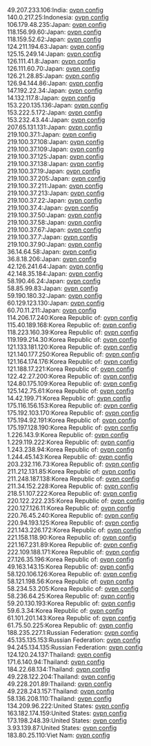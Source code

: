 49.207.233.106:India: [ovpn config](vpn/49_207_233_106.ovpn)  
140.0.217.25:Indonesia: [ovpn config](vpn/140_0_217_25.ovpn)  
106.179.48.235:Japan: [ovpn config](vpn/106_179_48_235.ovpn)  
118.156.99.60:Japan: [ovpn config](vpn/118_156_99_60.ovpn)  
118.159.52.62:Japan: [ovpn config](vpn/118_159_52_62.ovpn)  
124.211.194.63:Japan: [ovpn config](vpn/124_211_194_63.ovpn)  
125.15.249.14:Japan: [ovpn config](vpn/125_15_249_14.ovpn)  
126.111.41.8:Japan: [ovpn config](vpn/126_111_41_8.ovpn)  
126.111.60.70:Japan: [ovpn config](vpn/126_111_60_70.ovpn)  
126.21.28.85:Japan: [ovpn config](vpn/126_21_28_85.ovpn)  
126.94.144.86:Japan: [ovpn config](vpn/126_94_144_86.ovpn)  
147.192.22.34:Japan: [ovpn config](vpn/147_192_22_34.ovpn)  
14.132.117.8:Japan: [ovpn config](vpn/14_132_117_8.ovpn)  
153.220.135.136:Japan: [ovpn config](vpn/153_220_135_136.ovpn)  
153.222.5.172:Japan: [ovpn config](vpn/153_222_5_172.ovpn)  
153.232.43.44:Japan: [ovpn config](vpn/153_232_43_44.ovpn)  
207.65.131.131:Japan: [ovpn config](vpn/207_65_131_131.ovpn)  
219.100.37.1:Japan: [ovpn config](vpn/219_100_37_1.ovpn)  
219.100.37.108:Japan: [ovpn config](vpn/219_100_37_108.ovpn)  
219.100.37.109:Japan: [ovpn config](vpn/219_100_37_109.ovpn)  
219.100.37.125:Japan: [ovpn config](vpn/219_100_37_125.ovpn)  
219.100.37.138:Japan: [ovpn config](vpn/219_100_37_138.ovpn)  
219.100.37.19:Japan: [ovpn config](vpn/219_100_37_19.ovpn)  
219.100.37.205:Japan: [ovpn config](vpn/219_100_37_205.ovpn)  
219.100.37.211:Japan: [ovpn config](vpn/219_100_37_211.ovpn)  
219.100.37.213:Japan: [ovpn config](vpn/219_100_37_213.ovpn)  
219.100.37.22:Japan: [ovpn config](vpn/219_100_37_22.ovpn)  
219.100.37.4:Japan: [ovpn config](vpn/219_100_37_4.ovpn)  
219.100.37.50:Japan: [ovpn config](vpn/219_100_37_50.ovpn)  
219.100.37.58:Japan: [ovpn config](vpn/219_100_37_58.ovpn)  
219.100.37.67:Japan: [ovpn config](vpn/219_100_37_67.ovpn)  
219.100.37.7:Japan: [ovpn config](vpn/219_100_37_7.ovpn)  
219.100.37.90:Japan: [ovpn config](vpn/219_100_37_90.ovpn)  
36.14.64.58:Japan: [ovpn config](vpn/36_14_64_58.ovpn)  
36.8.18.206:Japan: [ovpn config](vpn/36_8_18_206.ovpn)  
42.126.241.64:Japan: [ovpn config](vpn/42_126_241_64.ovpn)  
42.148.35.184:Japan: [ovpn config](vpn/42_148_35_184.ovpn)  
58.190.46.24:Japan: [ovpn config](vpn/58_190_46_24.ovpn)  
58.85.99.83:Japan: [ovpn config](vpn/58_85_99_83.ovpn)  
59.190.180.32:Japan: [ovpn config](vpn/59_190_180_32.ovpn)  
60.129.123.130:Japan: [ovpn config](vpn/60_129_123_130.ovpn)  
60.70.11.211:Japan: [ovpn config](vpn/60_70_11_211.ovpn)  
114.206.17.240:Korea Republic of: [ovpn config](vpn/114_206_17_240.ovpn)  
115.40.189.168:Korea Republic of: [ovpn config](vpn/115_40_189_168.ovpn)  
118.223.160.39:Korea Republic of: [ovpn config](vpn/118_223_160_39.ovpn)  
119.199.214.30:Korea Republic of: [ovpn config](vpn/119_199_214_30.ovpn)  
121.133.181.120:Korea Republic of: [ovpn config](vpn/121_133_181_120.ovpn)  
121.140.177.250:Korea Republic of: [ovpn config](vpn/121_140_177_250.ovpn)  
121.164.174.176:Korea Republic of: [ovpn config](vpn/121_164_174_176.ovpn)  
121.188.17.221:Korea Republic of: [ovpn config](vpn/121_188_17_221.ovpn)  
122.42.27.200:Korea Republic of: [ovpn config](vpn/122_42_27_200.ovpn)  
124.80.175.109:Korea Republic of: [ovpn config](vpn/124_80_175_109.ovpn)  
125.142.75.61:Korea Republic of: [ovpn config](vpn/125_142_75_61.ovpn)  
14.42.199.71:Korea Republic of: [ovpn config](vpn/14_42_199_71.ovpn)  
175.116.156.153:Korea Republic of: [ovpn config](vpn/175_116_156_153.ovpn)  
175.192.103.170:Korea Republic of: [ovpn config](vpn/175_192_103_170.ovpn)  
175.194.92.191:Korea Republic of: [ovpn config](vpn/175_194_92_191.ovpn)  
175.197.128.190:Korea Republic of: [ovpn config](vpn/175_197_128_190.ovpn)  
1.226.143.9:Korea Republic of: [ovpn config](vpn/1_226_143_9.ovpn)  
1.229.119.222:Korea Republic of: [ovpn config](vpn/1_229_119_222.ovpn)  
1.243.238.94:Korea Republic of: [ovpn config](vpn/1_243_238_94.ovpn)  
1.244.45.143:Korea Republic of: [ovpn config](vpn/1_244_45_143.ovpn)  
203.232.116.73:Korea Republic of: [ovpn config](vpn/203_232_116_73.ovpn)  
211.212.131.85:Korea Republic of: [ovpn config](vpn/211_212_131_85.ovpn)  
211.248.187.138:Korea Republic of: [ovpn config](vpn/211_248_187_138.ovpn)  
211.34.152.228:Korea Republic of: [ovpn config](vpn/211_34_152_228.ovpn)  
218.51.107.222:Korea Republic of: [ovpn config](vpn/218_51_107_222.ovpn)  
220.122.222.235:Korea Republic of: [ovpn config](vpn/220_122_222_235.ovpn)  
220.127.126.11:Korea Republic of: [ovpn config](vpn/220_127_126_11.ovpn)  
220.76.45.240:Korea Republic of: [ovpn config](vpn/220_76_45_240.ovpn)  
220.94.193.125:Korea Republic of: [ovpn config](vpn/220_94_193_125.ovpn)  
221.143.226.172:Korea Republic of: [ovpn config](vpn/221_143_226_172.ovpn)  
221.158.118.90:Korea Republic of: [ovpn config](vpn/221_158_118_90.ovpn)  
221.167.231.89:Korea Republic of: [ovpn config](vpn/221_167_231_89.ovpn)  
222.109.188.171:Korea Republic of: [ovpn config](vpn/222_109_188_171.ovpn)  
27.126.35.196:Korea Republic of: [ovpn config](vpn/27_126_35_196.ovpn)  
49.163.143.15:Korea Republic of: [ovpn config](vpn/49_163_143_15.ovpn)  
58.120.106.126:Korea Republic of: [ovpn config](vpn/58_120_106_126.ovpn)  
58.121.198.56:Korea Republic of: [ovpn config](vpn/58_121_198_56.ovpn)  
58.234.53.205:Korea Republic of: [ovpn config](vpn/58_234_53_205.ovpn)  
58.236.64.25:Korea Republic of: [ovpn config](vpn/58_236_64_25.ovpn)  
59.20.130.193:Korea Republic of: [ovpn config](vpn/59_20_130_193.ovpn)  
59.6.3.34:Korea Republic of: [ovpn config](vpn/59_6_3_34.ovpn)  
61.101.201.143:Korea Republic of: [ovpn config](vpn/61_101_201_143.ovpn)  
61.75.50.225:Korea Republic of: [ovpn config](vpn/61_75_50_225.ovpn)  
188.235.227.1:Russian Federation: [ovpn config](vpn/188_235_227_1.ovpn)  
45.135.135.153:Russian Federation: [ovpn config](vpn/45_135_135_153.ovpn)  
94.245.134.135:Russian Federation: [ovpn config](vpn/94_245_134_135.ovpn)  
124.120.24.137:Thailand: [ovpn config](vpn/124_120_24_137.ovpn)  
171.6.140.94:Thailand: [ovpn config](vpn/171_6_140_94.ovpn)  
184.22.68.134:Thailand: [ovpn config](vpn/184_22_68_134.ovpn)  
49.228.122.204:Thailand: [ovpn config](vpn/49_228_122_204.ovpn)  
49.228.201.89:Thailand: [ovpn config](vpn/49_228_201_89.ovpn)  
49.228.243.157:Thailand: [ovpn config](vpn/49_228_243_157.ovpn)  
58.136.208.110:Thailand: [ovpn config](vpn/58_136_208_110.ovpn)  
134.209.96.222:United States: [ovpn config](vpn/134_209_96_222.ovpn)  
163.182.174.159:United States: [ovpn config](vpn/163_182_174_159.ovpn)  
173.198.248.39:United States: [ovpn config](vpn/173_198_248_39.ovpn)  
3.93.139.87:United States: [ovpn config](vpn/3_93_139_87.ovpn)  
183.80.25.110:Viet Nam: [ovpn config](vpn/183_80_25_110.ovpn)  
